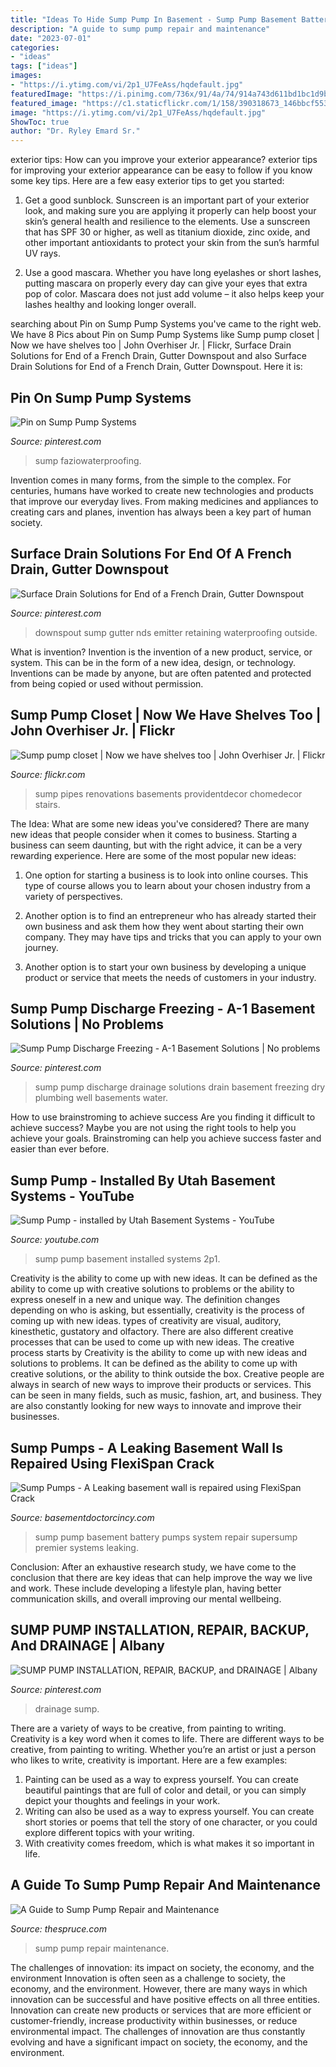 ```yaml
---
title: "Ideas To Hide Sump Pump In Basement - Sump Pump Basement Battery Pumps System Repair Supersump Premier Systems Leaking"
description: "A guide to sump pump repair and maintenance"
date: "2023-07-01"
categories:
- "ideas"
tags: ["ideas"]
images:
- "https://i.ytimg.com/vi/2p1_U7FeAss/hqdefault.jpg"
featuredImage: "https://i.pinimg.com/736x/91/4a/74/914a743d611bd1bc1d9b31909de1d6a6.jpg"
featured_image: "https://c1.staticflickr.com/1/158/390318673_146bbcf553_b.jpg"
image: "https://i.ytimg.com/vi/2p1_U7FeAss/hqdefault.jpg"
ShowToc: true
author: "Dr. Ryley Emard Sr."
---
```



exterior tips: How can you improve your exterior appearance?
exterior tips for improving your exterior appearance can be easy to follow if you know some key tips. Here are a few easy exterior tips to get you started:
1. Get a good sunblock. Sunscreen is an important part of your exterior look, and making sure you are applying it properly can help boost your skin’s general health and resilience to the elements. Use a sunscreen that has SPF 30 or higher, as well as titanium dioxide, zinc oxide, and other important antioxidants to protect your skin from the sun’s harmful UV rays.

2. Use a good mascara. Whether you have long eyelashes or short lashes, putting mascara on properly every day can give your eyes that extra pop of color. Mascara does not just add volume – it also helps keep your lashes healthy and looking longer overall.

	

		
searching about Pin on Sump Pump Systems you've came to the right web. We have 8 Pics about Pin on Sump Pump Systems like Sump pump closet | Now we have shelves too | John Overhiser Jr. | Flickr, Surface Drain Solutions for End of a French Drain, Gutter Downspout and also Surface Drain Solutions for End of a French Drain, Gutter Downspout. Here it is:
		
    
## Pin On Sump Pump Systems

<img loading=lazy src="https://i.pinimg.com/736x/1a/cd/02/1acd0209bfaf66264df7471da7b133e5.jpg" onerror="this.onerror=null;this.src='https://tse2.mm.bing.net/th?id=OIP.180G35gMjPujHu2rpAYmOgHaJ3&amp;pid=15.1';" alt="Pin on Sump Pump Systems">

_Source: pinterest.com_

>sump faziowaterproofing. 

	

Invention comes in many forms, from the simple to the complex. For centuries, humans have worked to create new technologies and products that improve our everyday lives. From making medicines and appliances to creating cars and planes, invention has always been a key part of human society.

    
## Surface Drain Solutions For End Of A French Drain, Gutter Downspout

<img loading=lazy src="https://i.pinimg.com/736x/ce/27/70/ce27707116c72bac7ddb07749f6c164b.jpg" onerror="this.onerror=null;this.src='https://tse2.mm.bing.net/th?id=OIP.Hkvwr28w7ei5_dtiFWPalwHaNX&amp;pid=15.1';" alt="Surface Drain Solutions for End of a French Drain, Gutter Downspout">

_Source: pinterest.com_

>downspout sump gutter nds emitter retaining waterproofing outside. 

	

What is invention?
Invention is the invention of a new product, service, or system. This can be in the form of a new idea, design, or technology. Inventions can be made by anyone, but are often patented and protected from being copied or used without permission.

    
## Sump Pump Closet | Now We Have Shelves Too | John Overhiser Jr. | Flickr

<img loading=lazy src="https://c1.staticflickr.com/1/158/390318673_146bbcf553_b.jpg" onerror="this.onerror=null;this.src='https://tse2.mm.bing.net/th?id=OIP.4XypY0bHxRlhwFUjxVxWXAHaJ4&amp;pid=15.1';" alt="Sump pump closet | Now we have shelves too | John Overhiser Jr. | Flickr">

_Source: flickr.com_

>sump pipes renovations basements providentdecor chomedecor stairs. 

	

The Idea: What are some new ideas you've considered?
There are many new ideas that people consider when it comes to business. Starting a business can seem daunting, but with the right advice, it can be a very rewarding experience. Here are some of the most popular new ideas:
1. One option for starting a business is to look into online courses. This type of course allows you to learn about your chosen industry from a variety of perspectives.

2. Another option is to find an entrepreneur who has already started their own business and ask them how they went about starting their own company. They may have tips and tricks that you can apply to your own journey.

3. Another option is to start your own business by developing a unique product or service that meets the needs of customers in your industry.

    
## Sump Pump Discharge Freezing - A-1 Basement Solutions | No Problems

<img loading=lazy src="https://s-media-cache-ak0.pinimg.com/736x/c7/d0/3c/c7d03c9f408b58105460cc0e22febea2.jpg" onerror="this.onerror=null;this.src='https://tse4.mm.bing.net/th?id=OIP.arMyjm2uwsufWXgglvxHVAHaJ4&amp;pid=15.1';" alt="Sump Pump Discharge Freezing - A-1 Basement Solutions | No problems">

_Source: pinterest.com_

>sump pump discharge drainage solutions drain basement freezing dry plumbing well basements water. 

	

How to use brainstroming to achieve success
Are you finding it difficult to achieve success? Maybe you are not using the right tools to help you achieve your goals. Brainstroming can help you achieve success faster and easier than ever before.

    
## Sump Pump - Installed By Utah Basement Systems - YouTube

<img loading=lazy src="https://i.ytimg.com/vi/2p1_U7FeAss/hqdefault.jpg" onerror="this.onerror=null;this.src='https://tse3.mm.bing.net/th?id=OIP.F1WaO4xxxDT8Ffmy4eFOGQHaFj&amp;pid=15.1';" alt="Sump Pump - installed by Utah Basement Systems - YouTube">

_Source: youtube.com_

>sump pump basement installed systems 2p1. 

	

Creativity is the ability to come up with new ideas. It can be defined as the ability to come up with creative solutions to problems or the ability to express oneself in a new and unique way. The definition changes depending on who is asking, but essentially, creativity is the process of coming up with new ideas. types of creativity are visual, auditory, kinesthetic, gustatory and olfactory. There are also different creative processes that can be used to come up with new ideas. The creative process starts by
Creativity is the ability to come up with new ideas and solutions to problems. It can be defined as the ability to come up with creative solutions, or the ability to think outside the box. Creative people are always in search of new ways to improve their products or services. This can be seen in many fields, such as music, fashion, art, and business. They are also constantly looking for new ways to innovate and improve their businesses.

    
## Sump Pumps - A Leaking Basement Wall Is Repaired Using FlexiSpan Crack

<img loading=lazy src="https://cdn.treehouseinternetgroup.com/uploads/photo_gallery/large/288949-5f3ec22ed15eb_img0374.jpg" onerror="this.onerror=null;this.src='https://tse1.mm.bing.net/th?id=OIP.Oia6NQ8TNRA0o7NkuwFScAHaJ4&amp;pid=15.1';" alt="Sump Pumps - A Leaking basement wall is repaired using FlexiSpan Crack">

_Source: basementdoctorcincy.com_

>sump pump basement battery pumps system repair supersump premier systems leaking. 

	

Conclusion:
After an exhaustive research study, we have come to the conclusion that there are key ideas that can help improve the way we live and work. These include developing a lifestyle plan, having better communication skills, and overall improving our mental wellbeing.

    
## SUMP PUMP INSTALLATION, REPAIR, BACKUP, And DRAINAGE | Albany

<img loading=lazy src="https://i.pinimg.com/736x/91/4a/74/914a743d611bd1bc1d9b31909de1d6a6.jpg" onerror="this.onerror=null;this.src='https://tse2.mm.bing.net/th?id=OIP.wl_mUacCPTlNuXxN4LUolwHaJ3&amp;pid=15.1';" alt="SUMP PUMP INSTALLATION, REPAIR, BACKUP, and DRAINAGE | Albany">

_Source: pinterest.com_

>drainage sump. 

	

There are a variety of ways to be creative, from painting to writing.
Creativity is a key word when it comes to life. There are different ways to be creative, from painting to writing. Whether you’re an artist or just a person who likes to write, creativity is important. Here are a few examples: 
1. Painting can be used as a way to express yourself. You can create beautiful paintings that are full of color and detail, or you can simply depict your thoughts and feelings in your work. 
2. Writing can also be used as a way to express yourself. You can create short stories or poems that tell the story of one character, or you could explore different topics with your writing. 
3. With creativity comes freedom, which is what makes it so important in life.

    
## A Guide To Sump Pump Repair And Maintenance

<img loading=lazy src="https://fthmb.tqn.com/sCZTBFtbz6qgpH-UZwsEa9GBjvk=/3264x2448/filters:fill(auto,1)/SumpPump-6900694541_4602e4145e_o-5949c69f3df78c537b93f9bf.jpg" onerror="this.onerror=null;this.src='https://tse4.mm.bing.net/th?id=OIP.LN6L_BEdeUuEq6-WOk_uigHaFj&amp;pid=15.1';" alt="A Guide to Sump Pump Repair and Maintenance">

_Source: thespruce.com_

>sump pump repair maintenance. 

	

The challenges of innovation: its impact on society, the economy, and the environment
Innovation is often seen as a challenge to society, the economy, and the environment. However, there are many ways in which innovation can be successful and have positive effects on all three entities. Innovation can create new products or services that are more efficient or customer-friendly, increase productivity within businesses, or reduce environmental impact. The challenges of innovation are thus constantly evolving and have a significant impact on society, the economy, and the environment.


